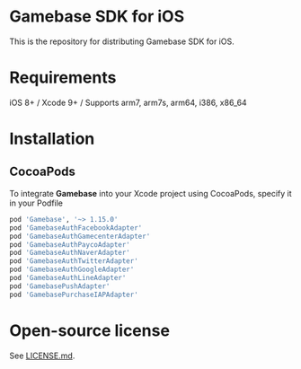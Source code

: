
# Gamebase SDK for iOS

This is the repository for distributing Gamebase SDK for iOS.

# Requirements

iOS 8+ / Xcode 9+ / Supports arm7, arm7s, arm64, i386, x86_64

# Installation

## CocoaPods

To integrate **Gamebase** into your Xcode project using CocoaPods, specify it in your Podfile

```ruby
pod 'Gamebase', '~> 1.15.0'
pod 'GamebaseAuthFacebookAdapter'
pod 'GamebaseAuthGamecenterAdapter'
pod 'GamebaseAuthPaycoAdapter'
pod 'GamebaseAuthNaverAdapter'
pod 'GamebaseAuthTwitterAdapter'
pod 'GamebaseAuthGoogleAdapter'
pod 'GamebaseAuthLineAdapter'
pod 'GamebasePushAdapter'
pod 'GamebasePurchaseIAPAdapter'
  ```

# Open-source license

See [LICENSE.md](https://github.com/nhnent/toast.gamebase.ios.sdk/blob/master/LICENSE.md).
